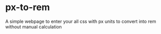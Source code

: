 # px-to-rem
A simple webpage to enter your all css with px units to convert into rem without manual calculation
